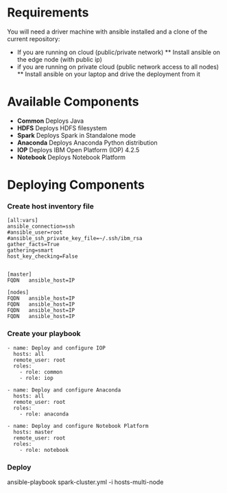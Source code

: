 
# Requirements

You will need a driver machine with ansible installed and a clone of the current repository:

* If you are running on cloud (public/private network)
** Install ansible on the edge node (with public ip)
* if you are running on private cloud (public network access to all nodes)
** Install ansible on your laptop and drive the deployment from it


# Available Components

* **Common**  Deploys Java
* **HDFS** Deploys HDFS filesystem
* **Spark** Deploys Spark in Standalone mode
* **Anaconda** Deploys Anaconda Python distribution
* **IOP** Deploys IBM Open Platform (IOP) 4.2.5
* **Notebook** Deploys Notebook Platform

# Deploying Components

### Create host inventory file

```
[all:vars]
ansible_connection=ssh
#ansible_user=root
#ansible_ssh_private_key_file=~/.ssh/ibm_rsa
gather_facts=True
gathering=smart
host_key_checking=False

    
[master]
FQDN   ansible_host=IP
    
[nodes]
FQDN   ansible_host=IP
FQDN   ansible_host=IP
FQDN   ansible_host=IP
FQDN   ansible_host=IP

```

### Create your playbook

```
- name: Deploy and configure IOP
  hosts: all
  remote_user: root
  roles:
    - role: common
    - role: iop
    
- name: Deploy and configure Anaconda
  hosts: all
  remote_user: root
  roles:
    - role: anaconda
    
- name: Deploy and configure Notebook Platform
  hosts: master
  remote_user: root
  roles:
    - role: notebook

```

### Deploy

ansible-playbook spark-cluster.yml -i hosts-multi-node
